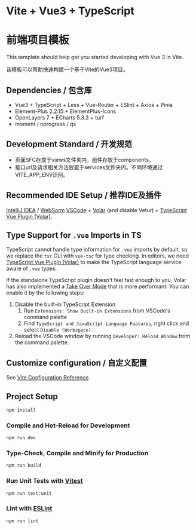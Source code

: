 # Vite + Vue3 + TypeScript

# 前端项目模板

This template should help get you started developing with Vue 3 in Vite.

该模板可以帮助快速构建一个基于Vite的Vue3项目。

## Dependencies / 包含库

+ Vue3 + TypeScript + Less + Vue-Router + ESlint + Axios + Pinia
+ Element-Plus 2.2.15 + ElementPlus-Icons
+ OpenLayers 7 + ECharts 5.3.3 + turf
+ moment / nprogress / qs

## Development  Standard / 开发规范

+ 页面SFC存放于views文件夹内，组件存放于components。
+ 接口url及请求相关方法放置于services文件夹内。不同环境通过VITE_APP_ENV识别。

## Recommended IDE Setup / 推荐IDE及插件

[IntelliJ IDEA](https://www.jetbrains.com/idea/) / [WebSorm](https://www.jetbrains.com.cn/webstorm/)
[VSCode](https://code.visualstudio.com/) + [Volar](https://marketplace.visualstudio.com/items?itemName=Vue.volar) (and disable Vetur) + [TypeScript Vue Plugin (Volar)](https://marketplace.visualstudio.com/items?itemName=Vue.vscode-typescript-vue-plugin).

## Type Support for `.vue` Imports in TS

TypeScript cannot handle type information for `.vue` imports by default, so we replace the `tsc` CLI with `vue-tsc` for type checking. In editors, we need [TypeScript Vue Plugin (Volar)](https://marketplace.visualstudio.com/items?itemName=Vue.vscode-typescript-vue-plugin) to make the TypeScript language service aware of `.vue` types.

If the standalone TypeScript plugin doesn't feel fast enough to you, Volar has also implemented a [Take Over Mode](https://github.com/johnsoncodehk/volar/discussions/471#discussioncomment-1361669) that is more performant. You can enable it by the following steps:

1. Disable the built-in TypeScript Extension
    1) Run `Extensions: Show Built-in Extensions` from VSCode's command palette
    2) Find `TypeScript and JavaScript Language Features`, right click and select `Disable (Workspace)`
2. Reload the VSCode window by running `Developer: Reload Window` from the command palette.

## Customize configuration / 自定义配置

See [Vite Configuration Reference](https://vitejs.dev/config/).

## Project Setup

```sh
npm install
```

### Compile and Hot-Reload for Development

```sh
npm run dev
```

### Type-Check, Compile and Minify for Production

```sh
npm run build
```

### Run Unit Tests with [Vitest](https://vitest.dev/)

```sh
npm run test:unit
```

### Lint with [ESLint](https://eslint.org/)

```sh
npm run lint
```



